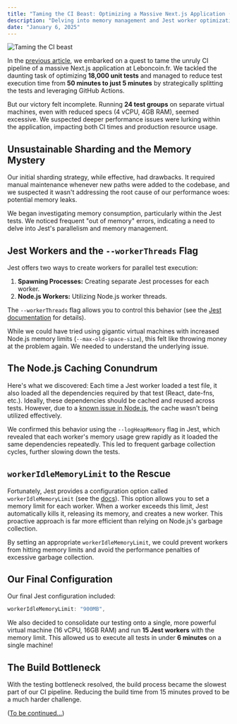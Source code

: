 ```yaml
---
title: "Taming the CI Beast: Optimizing a Massive Next.js Application (Part 2)"
description: "Delving into memory management and Jest worker optimization to further tame the CI beast and uncover hidden performance bottlenecks."
date: "January 6, 2025" 
---
```


![Taming the CI beast](/2025-01-06/taming-the-ci-beast-intro.png) 

In the [previous article](/blog/03-taming-the-ci-beast), we embarked on a quest to tame the unruly CI pipeline of a massive Next.js application at Leboncoin.fr.  We tackled the daunting task of optimizing **18,000 unit tests** and managed to reduce test execution time from **50 minutes to just 5 minutes** by strategically splitting the tests and leveraging GitHub Actions.

But our victory felt incomplete.  Running **24 test groups** on separate virtual machines, even with reduced specs (4 vCPU, 4GB RAM), seemed excessive.  We suspected deeper performance issues were lurking within the application, impacting both CI times and production resource usage.

##  Unsustainable Sharding and the Memory Mystery

Our initial sharding strategy, while effective, had drawbacks.  It required manual maintenance whenever new paths were added to the codebase, and we suspected it wasn't addressing the root cause of our performance woes: potential memory leaks.

We began investigating memory consumption, particularly within the Jest tests.  We noticed frequent "out of memory" errors, indicating a need to delve into Jest's parallelism and memory management.

## Jest Workers and the `--workerThreads` Flag

Jest offers two ways to create workers for parallel test execution:

1. **Spawning Processes:**  Creating separate Jest processes for each worker.
2. **Node.js Workers:** Utilizing Node.js worker threads.

The `--workerThreads` flag allows you to control this behavior (see the [Jest documentation](https://jestjs.io/docs/next/cli#--workerthreads) for details).

While we could have tried using gigantic virtual machines with increased Node.js memory limits (`--max-old-space-size`), this felt like throwing money at the problem again.  We needed to understand the underlying issue.

## The Node.js Caching Conundrum

Here's what we discovered:  Each time a Jest worker loaded a test file, it also loaded all the dependencies required by that test (React, date-fns, etc.).  Ideally, these dependencies should be cached and reused across tests.  However, due to a [known issue in Node.js](https://github.com/jestjs/jest/issues/11956), the cache wasn't being utilized effectively.

We confirmed this behavior using the `--logHeapMemory` flag in Jest, which revealed that each worker's memory usage grew rapidly as it loaded the same dependencies repeatedly.  This led to frequent garbage collection cycles, further slowing down the tests.

##  `workerIdleMemoryLimit` to the Rescue

Fortunately, Jest provides a configuration option called `workerIdleMemoryLimit` (see the [docs](https://jestjs.io/docs/next/configuration#workeridlememorylimit-numberstring)).  This option allows you to set a memory limit for each worker.  When a worker exceeds this limit, Jest automatically kills it, releasing its memory, and creates a new worker.  This proactive approach is far more efficient than relying on Node.js's garbage collection.

By setting an appropriate `workerIdleMemoryLimit`, we could prevent workers from hitting memory limits and avoid the performance penalties of excessive garbage collection.

##  Our Final Configuration

Our final Jest configuration included:

```javascript
workerIdleMemoryLimit: "900MB",
```

We also decided to consolidate our testing onto a single, more powerful virtual machine (16 vCPU, 16GB RAM) and run **15 Jest workers** with the memory limit.  This allowed us to execute all tests in under **6 minutes** on a single machine!

## The Build Bottleneck

With the testing bottleneck resolved, the build process became the slowest part of our CI pipeline.  Reducing the build time from 15 minutes proved to be a much harder challenge.

([To be continued...](/blog/05-taming-the-ci-beast-part-3))